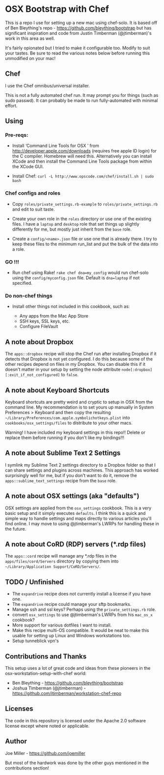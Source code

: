 OSX Bootstrap with Chef
=======================

This is a repo I use for setting up a new mac using chef-solo. It is
based off of Ben Bleything's repo - https://github.com/bleything/bootstrap but
has significant inspiration and code from Justin Timberman (@jtimberman)'s
work in this area as well.

It's fairly opionated but I tried to make it configurable too. Modify to suit
your tastes. Be sure to read the various notes below before running this
unmodified on your mac!


Chef
----
I use the Chef omnibus/universal installer.

This is not a fully automated chef run. It may prompt you for things
(such as sudo passwd). It can probably be made to run fully-automated with
minimal effort.


Using
-----

### Pre-reqs:

- Install ‘Command Line Tools for OSX <version>’ from http://developer.apple.com/downloads
  (requires free apple ID login) for the C compiler. Homebrew will need this.
  Alternatively you can install XCode and then install the Command Line Tools
  package from within the XCode GUI.

- Install Chef: `curl -L http://www.opscode.com/chef/install.sh | sudo bash`

### Chef configs and roles

- Copy `roles/private_settings.rb-example` to `roles/private_settings.rb` and
  edit to suit taste.

- Create your own role in the `roles` directory or use one of the existing files.
  I have a `laptop` and `desktop` role that set things up slightly differently
  for me, but mostly just inherit from the `base` role.

- Create a `config/<name>.json` file or use one that is already there. I try
  to keep these files to the minimum run_list and put the bulk of the data
  into a role.

### GO !!!

- Run chef using Rake!  `rake chef dna=my_config` would run chef-solo using the
  `config/myconfig.json` file. Default is `dna=laptop` if not specified.

### Do non-chef things

- Install other things not included in this cookbook, such as:

    * Any apps from the Mac App Store
    * SSH keys, SSL keys, etc.
    * Configure FileVault


A note about Dropbox
--------------------
The `apps::dropbox` recipe will stop the Chef run after installing Dropbox
if it detects that Dropbox is not yet configured. I do this because some of the
other recipes depend on files in my Dropbox. You can disable this if it
doesn't matter in your setup by setting the node attribute
`node[:dropbox][:exit_if_not_configured]` to `false`.


A note about Keyboard Shortcuts
-------------------------------
Keyboard shortcuts are pretty weird and cryptic to setup in OSX from the
command line. My recommendation is to set yours up manually in
System Preferences > Keyboard and then copy the resulting
`~/Library/Preferences/com.apple.symbolichotkeys.plist` into `cookbooks/osx_settings/files`
to distribute to your other macs.

Warning! I have included my keyboard settings in this repo!! Delete or replace
them before running if you don't like my bindings!!!


A note about Sublime Text 2 Settings
------------------------------------
I symlink my Sublime Text 2 settings directory to a Dropbox folder so that I
can share settings and plugins across machines. This approach has worked
surprisingly well for me, but if you don't want to do it, remove the
`apps::sublime_text_settings` recipe from the `base` role.


A note about OSX settings (aka "defaults")
------------------------------------------
OSX settings are applied from the `osx_settings` cookbook. This is a very basic
setup and it simply executes `defaults`. I think this is a quick and simple way
to handle settings and maps directly to various articles you'll find online.
I may move to using @jtimberman's LWRPs for handling these in the future.


A note about CoRD (RDP) servers (*.rdp files)
---------------------------------------------
The `apps::cord` recipe will manage any *.rdp files in the
`apps/files/cord/Servers` directory by copying them into `~/Library/Application Support/CoRD/Servers/`.


TODO / Unfinished
-----------------
* The `expandrive` recipe does not currently install a license if you have one.
* The `expandrive` recipe could manage your sftp bookmarks.
* Manage ssh and ssl keys? Perhaps using the `private_settings.rb` role.
* convert `osx_settings` to use @jtimberman's LWRPs from his `mac_os_x` cookbook?
* More support for various dotfiles I want to install.
* Make this recipe multi-OS compatible. It would be neat to make this usable for
  setting up Linux and Windows workstations too.
* Setup tunneblick vpn's


Contributions and Thanks
------------------------
This setup uses a lot of great code and ideas from these pioneers in the
osx-workstation-setup-with-chef world:

* Ben Bleything - https://github.com/bleything/bootstrap
* Joshua Timberman (@jtimberman) - https://github.com/jtimberman/workstation-chef-repo


Licenses
--------
The code in this repository is licensed under the Apache 2.0 software license except where noted or applicable.

Author
------
Joe Miller - https://github.com/joemiller

But most of the hardwork was done by the other guys mentioned in the
contributions section!
